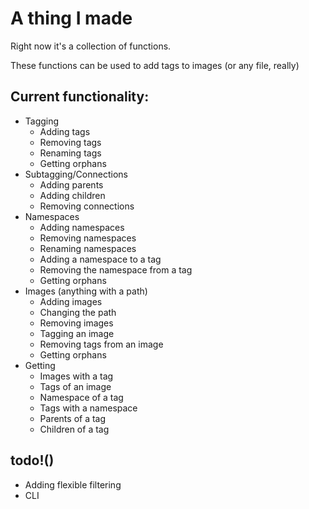 # A thing I made
Right now it's a collection of functions.

These functions can be used to add tags to images (or any file, really)

## Current functionality:
- Tagging
    - Adding tags
    - Removing tags
    - Renaming tags
    - Getting orphans
- Subtagging/Connections
    - Adding parents
    - Adding children
    - Removing connections
- Namespaces
    - Adding namespaces
    - Removing namespaces
    - Renaming namespaces
    - Adding a namespace to a tag
    - Removing the namespace from a tag
    - Getting orphans
- Images (anything with a path)
    - Adding images
    - Changing the path
    - Removing images
    - Tagging an image
    - Removing tags from an image
    - Getting orphans
- Getting
    - Images with a tag
    - Tags of an image
    - Namespace of a tag
    - Tags with a namespace
    - Parents of a tag
    - Children of a tag

## todo!()
- Adding flexible filtering
- CLI
